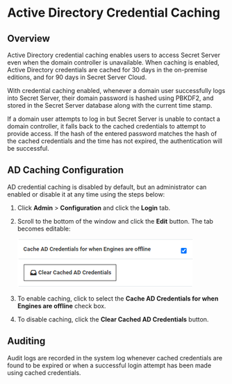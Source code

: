 [title]: # (Active Directory Credential Caching)
[tags]: # (AD,credential,cache)
[priority]: # (1000)

# Active Directory Credential Caching

## Overview

Active Directory credential caching enables users to access Secret Server even when the domain controller is unavailable. When caching is enabled, Active Directory credentials are cached for 30 days in the on-premise editions, and for 90 days in Secret Server Cloud.

With credential caching enabled, whenever a domain user successfully logs into Secret Server, their domain password is hashed using PBKDF2, and stored in the Secret Server database along with the current time stamp.

If a domain user attempts to log in but Secret Server is unable to contact a domain controller, it falls back to the cached credentials to attempt to provide access. If the hash of the entered password matches the hash of the cached credentials and the time has not expired, the authentication will be successful.

## AD Caching Configuration

AD credential caching is disabled by default, but an administrator can enabled or disable it at any time using the steps below:

1. Click **Admin** > **Configuration** and click the **Login** tab.  

1. Scroll to the bottom of the window and click the **Edit** button. The tab becomes editable:

   ![image-cache-clear-cache](images/cache-clear-cache.png)

1. To enable caching, click to select the **Cache AD Credentials for when Engines are offline** check box.

1. To disable caching, click the **Clear Cached AD Credentials** button.

## Auditing

Audit logs are recorded in the system log whenever cached credentials are found to be expired or when a successful login attempt has been made using cached credentials.